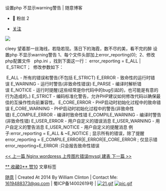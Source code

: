设置php 不显示warning警告 | 随意博客

-  粉丝 2

- [关注]()

[![](../_resources/b9b8337aaa7f46a745fb86524ff63fbf.png)](http://www.cleey.com/User/home/id/1.html)

cleey
望着那一丝海线，若隐若现。落日下的海霞，数不尽的美，看不完的醉
设置php 不显示warning警告
1、每个文件头部加上error_reporting(0);
 2、修改php配置文件   php.ini ，找到下面这一行：
error_reporting = E_ALL | E_STRICT；
 修改参数如下：

 E_ALL - 所有的错误和警告(不包括 E_STRICT) E_ERROR - 致命性的运行时错误 E_WARNING - 运行时警告(非致命性错误) E_PARSE - 编译时解析错误 E_NOTICE - 运行时提醒(这些经常是你代码中的bug引起的，也可能是有意的行为造成的。) E_STRICT - 编码标准化警告，允许PHP建议如何修改代码以确保最佳的互操作性向前兼容性。 E_CORE_ERROR - PHP启动时初始化过程中的致命错误 E_CORE_WARNING - PHP启动时初始化过程中的警告(非致命性错) E_COMPILE_ERROR - 编译时致命性错 E_COMPILE_WARNING - 编译时警告(非致命性错) E_USER_ERROR - 用户自定义的错误消息 E_USER_WARNING - 用户自定义的警告消息 E_USER_NOTICE - 用户自定义的提醒消息 例子:error_reporting = E_ALL & ~E_NOTICE ; 显示所有的错误，除了提醒error_reporting = E_COMPILE_ERROR|E_ERROR|E_CORE_ERROR ; 仅显示错error_reporting=E_ERROR :只会报告致命性错误

[<< 上一篇 Nginx wordpress 上传图片错误](http://www.cleey.com/blog/single/id/635.html)[mysql 建表 下一篇 >>](http://www.cleey.com/blog/single/id/637.html)

[** 收藏0]()[** 赞10]()
文章标签

 [随意](http://www.cleey.com/) | Created At 2014 By William Clinton | Contact Me: 1619488373@qq.com | 蜀ICP备14002619号 | [![21.gif](../_resources/4846349eb75026468ab56a45bd302050.gif)](http://tongji.baidu.com/hm-web/welcome/ico?s=1b4a31ca21a3edb942489a8c3d360549)  [![pic.gif](../_resources/bcdd9aa92c5876f207f70567d101a896.gif)](http://www.cnzz.com/stat/website.php?web_id=1253161039)